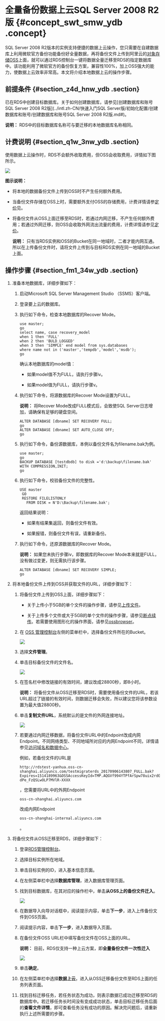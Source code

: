 # 全量备份数据上云SQL Server 2008 R2版 {#concept_swt_smw_ydb .concept}

SQL Server 2008 R2版本的实例支持便捷的数据上云操作，您只需要在自建数据库上利用微软官方备份功能备份好全量数据，再将备份文件上传到阿里云的[对象存储OSS](https://www.alibabacloud.com/help/zh/doc-detail/31817.htm?spm=a2c63.p38356.a3.2.439b6bdeE6Cpim)上面，就可以通过RDS控制台一键将数据全量迁移至RDS的指定数据库中。该功能利用了微软官方的备份恢复方案，兼容性100%，加上OSS强大的能力，使数据上云效率非常高。本文将介绍本地数据上云的操作步骤。

## 前提条件 {#section_z4d_hnw_ydb .section}

已在RDS中创建目标数据库。关于如何创建数据库，请参见[创建数据库和账号SQL Server 2008 R2版](../intl.zh-CN/快速入门SQL Server版/初始化配置/创建数据库和账号/创建数据库和账号SQL Server 2008 R2版.md#)。

**说明：** RDS中的目标数据库名称可与要迁移的本地数据库名称相同。

## 计费说明 {#section_q1w_3nw_ydb .section}

使用数据上云操作时，RDS不会额外收取费用，但OSS会收取费用，详情如下图所示。

![](http://static-aliyun-doc.oss-cn-hangzhou.aliyuncs.com/assets/img/7997/4362_zh-CN.png)

**图示说明：**

-   将本地的数据备份文件上传到OSS时不产生任何额外费用。

-   当备份文件存储在OSS上时，需要额外支付OSS的存储费用，计费详情请参[定价](https://www.alibabacloud.com/zh/product/oss?spm=a3c0i.7990255.247275.8.7a40749en97oY9#pricing)见。

-   将备份文件从OSS上面迁移至RDS时，若通过内网迁移，不产生任何额外费用；若通过外网迁移，则OSS会收取外网流出流量的费用，计费详情请参见[定价](https://www.alibabacloud.com/zh/product/oss?spm=a3c0i.7990255.247275.8.7a40749en97oY9#pricing)。

    **说明：** 只有当RDS实例和OSS的Bucket在同一地域时，二者才能内网互通。所以在上传备份文件时，请将文件上传到与目标RDS实例在同一地域的Bucket上面。


## 操作步骤 {#section_fm1_34w_ydb .section}

1.  准备本地数据库，详细步骤如下：
    1.  启动Microsoft SQL Server Management Studio （SSMS）客户端。
    2.  登录要上云的数据库。
    3.  执行如下命令，检查本地数据库的Recover Mode。

        ```
        use master;
        go
        select name, case recovery_model
        when 1 then 'FULL'
        when 2 then 'BULD_LOGGED'
        when 3 then 'SIMPLE' end model from sys.databases
        where name not in ('master','tempdb','model','msdb');
        go
        ```

        确认本地数据库的model值：

        -   如果model值不为FULL，请执行步骤iv。

        -   如果model值为FULL，请执行步骤v。

    4.  执行如下命令，将源数据库的Recover Mode设置为FULL。

        **说明：** 将Recover Mode改成FULL模式后，会致使SQL Server日志增加，请确保有足够的硬盘空间。

        ```
        ALTER DATABASE [dbname] SET RECOVERY FULL;
        go
        ALTER DATABASE [dbname] SET AUTO_CLOSE OFF;
        go
        ```

    5.  执行如下命令，备份源数据库，本例以备份文件名为filename.bak为例。

        ```
        use master;
        go
        BACKUP DATABASE [testdbdb] to disk ='d:\backup\filename.bak' WITH COMPRESSION,INIT;
        go
        ```

    6.  执行如下命令，校验备份文件的完整性。

        ```
        USE master
         GO
         RESTORE FILELISTONLY 
           FROM DISK = N'D:\Backup\filename.bak';
        ```

        返回结果说明：

        -   如果有结果集返回，则备份文件有效。

        -   如果报错，则备份文件有误，请重新备份。

    7.  执行如下命令，还原源数据库的Recover Mode。

        **说明：** 如果您未执行步骤iv，即数据库的Recover Mode本来就是FULL，没有做过变更，则无需执行该步骤。

        ```
        ALTER DATABASE [dbname] SET RECOVERY SIMPLE;
        go
        ```

2.  将本地备份文件上传到OSS并获取文件的URL，详细步骤如下：
    1.  将备份文件上传到OSS上面，详细步骤如下：
        -   关于上传小于5GB的单个文件的操作步骤，请参见[上传文件](https://help.aliyun.com/document_detail/31886.html)。

        -   关于上传多个文件或大于5GB的单个文件的操作步骤，请参见[断点续传](https://help.aliyun.com/document_detail/31850.html)。若需要使用图形化的操作界面，请参见[ossbrowser](https://help.aliyun.com/document_detail/61872.html)。

    2.  在 [OSS 管理控制台](https://oss.console.aliyun.com/)左侧的菜单栏中，选择备份文件所在的Bucket。

        ![](http://static-aliyun-doc.oss-cn-hangzhou.aliyuncs.com/assets/img/7997/4363_zh-CN.png)

    3.  选择**文件管理**。
    4.  单击目标备份文件的文件名。

        ![](http://static-aliyun-doc.oss-cn-hangzhou.aliyuncs.com/assets/img/7997/4364_zh-CN.png)

    5.  在签名栏中修改链接的有效时间，建议改成28800秒，即8小时。

        **说明：** 将备份文件从OSS迁移至RDS时，需要使用备份文件的URL，若该URL超过了链接的有效时间，则数据迁移会失败，所以建议您将该参数设置为最大值28800秒。

    6.  单击**复制文件URL**，系统默认的是文件的外网连接地址。

        ![](http://static-aliyun-doc.oss-cn-hangzhou.aliyuncs.com/assets/img/7997/4365_zh-CN.png)

    7.  若要通过内网迁移数据，将备份文件URL中的Endpoint改成内网Endpoint。不同网络类型、不同地域所对应的内网Endpoint不同，详情请参见[访问域名和数据中心](https://help.aliyun.com/document_detail/31837.html)。

        例如，若备份文件的URL是

        ```
        http://rdstest-yanhua.oss-cn-shanghai.aliyuncs.com/testmigraterds_20170906143807_FULL.bak?Expires=1514189963&OSSAccessKeyId=TMP.AQGVf994YTPfArSpw78uix2rdGBi-dPe_FzQSLwOLP7MVlR-XXXX
        ```

        ，您需要将URL中的外网Endpoint

        ```
        oss-cn-shanghai.aliyuncs.com
        ```

        改成内网Endpoint

        ```
        oss-cn-shanghai-internal.aliyuncs.com
        ```

        。

3.  将备份文件从OSS迁移至RDS，详细步骤如下：
    1.  登录[RDS管理控制台](https://rds.console.aliyun.com/)。
    2.  选择目标实例所在地域。
    3.  单击目标实例的ID，进入基本信息页面。
    4.  在左侧菜单栏中选择**数据库管理**，进入数据库管理页面。
    5.  找到目标数据库，在其对应的操作栏中，单击**从OSS上的备份文件迁入**。

        ![](http://static-aliyun-doc.oss-cn-hangzhou.aliyuncs.com/assets/img/7997/4366_zh-CN.png)

    6.  在数据导入向导对话框中，阅读提示内容，单击**下一步**，进入上传备份文件到OSS页面。
    7.  阅读提示内容，单击**下一步**，进入数据导入页面。
    8.  在备份文件OSS URL栏中填写备份文件在OSS上面的URL。

        **说明：** 目前，RDS仅支持一种上云方案，即**全量备份文件一次性迁入**

        ![](http://static-aliyun-doc.oss-cn-hangzhou.aliyuncs.com/assets/img/7997/4367_zh-CN.png)

    9.  单击**确定**。
    10. 在左侧菜单栏中选择**数据上云**，进入从OSS迁移备份文件至RDS上面的任务列表页面。

         

    11. 找到目标迁移任务，若任务状态为成功，则表示数据已成功迁移至RDS的数据库中。若迁移任务长时间没有变成成功状态，单击目标迁移任务后面的**查看文件详情**，即可查看任务没有成功的原因。解决完问题后，请重新执行上述所需要的步骤。

